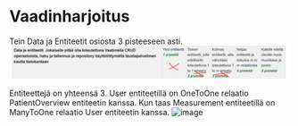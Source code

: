 # Vaadinharjoitus
Tein Data ja Entiteetit osiosta 3 pisteeseen asti.
![Kuva](readMEImg/data_and_entity.PNG)

Entiteettejä on yhteensä 3. 
User entiteetillä on OneToOne relaatio PatientOverview entiteetin kanssa. Kun taas Measurement entiteetillä on ManyToOne relaatio User entiteetin kanssa.
![image](https://github.com/user-attachments/assets/49143b2e-8521-4236-bf47-35468a348778)

